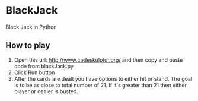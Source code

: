 # BlackJack
Black Jack in Python

How to play
--------------------------

1. Open this url: http://www.codeskulptor.org/ and then copy and paste code from blackJack.py
2. Click Run button
3. After the cards are dealt you have options to either hit or stand. The goal is to be as close to total number of 21. If it's greater than 21 then either player or dealer is busted.


